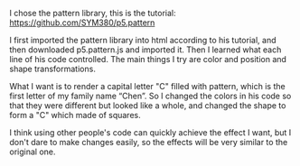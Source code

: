 I chose the pattern library, this is the tutorial: https://github.com/SYM380/p5.pattern

I first imported the pattern library into html according to his tutorial, and then downloaded p5.pattern.js and imported it. Then I learned what each line of his code controlled. The main things I try are color and position and shape transformations.

What I want is to render a capital letter "C" filled with pattern, which is the first letter of my family name “Chen”. So I changed the colors in his code so that they were different but looked like a whole, and changed the shape to form a "C" which made of squares.

I think using other people's code can quickly achieve the effect I want, but I don't dare to make changes easily, so the effects will be very similar to the original one.